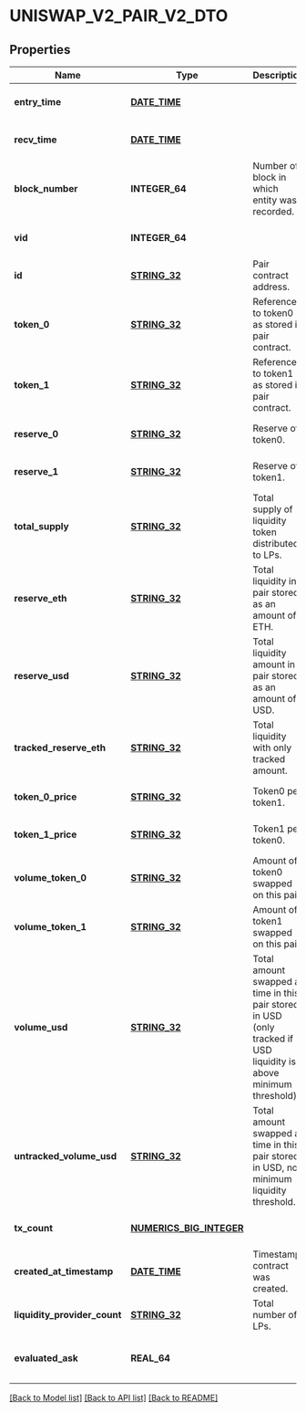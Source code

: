 # UNISWAP_V2_PAIR_V2_DTO

## Properties
Name | Type | Description | Notes
------------ | ------------- | ------------- | -------------
**entry_time** | [**DATE_TIME**](DATE_TIME.md) |  | [optional] [default to null]
**recv_time** | [**DATE_TIME**](DATE_TIME.md) |  | [optional] [default to null]
**block_number** | **INTEGER_64** | Number of block in which entity was recorded. | [optional] [default to null]
**vid** | **INTEGER_64** |  | [optional] [default to null]
**id** | [**STRING_32**](STRING_32.md) | Pair contract address. | [optional] [default to null]
**token_0** | [**STRING_32**](STRING_32.md) | Reference to token0 as stored in pair contract. | [optional] [default to null]
**token_1** | [**STRING_32**](STRING_32.md) | Reference to token1 as stored in pair contract. | [optional] [default to null]
**reserve_0** | [**STRING_32**](STRING_32.md) | Reserve of token0. | [optional] [default to null]
**reserve_1** | [**STRING_32**](STRING_32.md) | Reserve of token1. | [optional] [default to null]
**total_supply** | [**STRING_32**](STRING_32.md) | Total supply of liquidity token distributed to LPs. | [optional] [default to null]
**reserve_eth** | [**STRING_32**](STRING_32.md) | Total liquidity in pair stored as an amount of ETH. | [optional] [default to null]
**reserve_usd** | [**STRING_32**](STRING_32.md) | Total liquidity amount in pair stored as an amount of USD. | [optional] [default to null]
**tracked_reserve_eth** | [**STRING_32**](STRING_32.md) | Total liquidity with only tracked amount. | [optional] [default to null]
**token_0_price** | [**STRING_32**](STRING_32.md) | Token0 per token1. | [optional] [default to null]
**token_1_price** | [**STRING_32**](STRING_32.md) | Token1 per token0. | [optional] [default to null]
**volume_token_0** | [**STRING_32**](STRING_32.md) | Amount of token0 swapped on this pair. | [optional] [default to null]
**volume_token_1** | [**STRING_32**](STRING_32.md) | Amount of token1 swapped on this pair. | [optional] [default to null]
**volume_usd** | [**STRING_32**](STRING_32.md) | Total amount swapped all time in this pair stored in USD (only tracked if USD liquidity is above minimum threshold). | [optional] [default to null]
**untracked_volume_usd** | [**STRING_32**](STRING_32.md) | Total amount swapped all time in this pair stored in USD, no minimum liquidity threshold. | [optional] [default to null]
**tx_count** | [**NUMERICS_BIG_INTEGER**](NumericsBigInteger.md) |  | [optional] [default to null]
**created_at_timestamp** | [**DATE_TIME**](DATE_TIME.md) | Timestamp contract was created. | [optional] [default to null]
**liquidity_provider_count** | [**STRING_32**](STRING_32.md) | Total number of LPs. | [optional] [default to null]
**evaluated_ask** | **REAL_64** |  | [optional] [readonly] [default to null]

[[Back to Model list]](../README.md#documentation-for-models) [[Back to API list]](../README.md#documentation-for-api-endpoints) [[Back to README]](../README.md)


